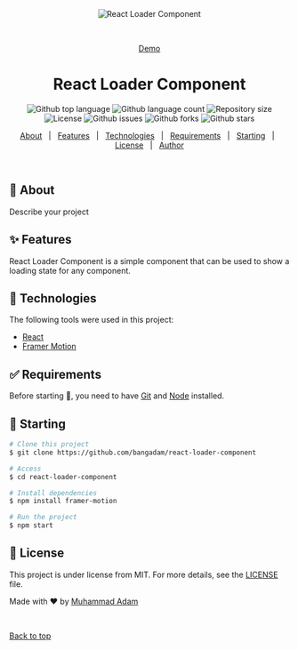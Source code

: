<div align="center" id="top"> 
  <img src="./.github/app.gif" alt="React Loader Component" />

&#xa0;

<a href="https://codesandbox.io/s/bitter-bash-mv6n5q?file=/src/App.js:114-124">Demo</a>

</div>

<h1 align="center">React Loader Component</h1>

<p align="center">
  <img alt="Github top language" src="https://img.shields.io/github/languages/top/bangadam/react-loader-component?color=56BEB8">

  <img alt="Github language count" src="https://img.shields.io/github/languages/count/bangadam/react-loader-component?color=56BEB8">

  <img alt="Repository size" src="https://img.shields.io/github/repo-size/bangadam/react-loader-component?color=56BEB8">

  <img alt="License" src="https://img.shields.io/github/license/bangadam/react-loader-component?color=56BEB8">

  <img alt="Github issues" src="https://img.shields.io/github/issues/bangadam/react-loader-component?color=56BEB8" />

  <img alt="Github forks" src="https://img.shields.io/github/forks/bangadam/react-loader-component?color=56BEB8" />

  <img alt="Github stars" src="https://img.shields.io/github/stars/bangadam/react-loader-component?color=56BEB8" />
</p>

<!-- Status -->

<!-- <h4 align="center">
	🚧  React Loader Component 🚀 Under construction...  🚧
</h4>

<hr> -->

<p align="center">
  <a href="#dart-about">About</a> &#xa0; | &#xa0; 
  <a href="#sparkles-features">Features</a> &#xa0; | &#xa0;
  <a href="#rocket-technologies">Technologies</a> &#xa0; | &#xa0;
  <a href="#white_check_mark-requirements">Requirements</a> &#xa0; | &#xa0;
  <a href="#checkered_flag-starting">Starting</a> &#xa0; | &#xa0;
  <a href="#memo-license">License</a> &#xa0; | &#xa0;
  <a href="https://github.com/bangadam" target="_blank">Author</a>
</p>

<br>

## :dart: About

Describe your project

## :sparkles: Features

React Loader Component is a simple component that can be used to show a loading state for any component.

## :rocket: Technologies

The following tools were used in this project:

- [React](https://reactjs.org/)
- [Framer Motion](https://www.framer.com/motion/)

## :white_check_mark: Requirements

Before starting :checkered_flag:, you need to have [Git](https://git-scm.com) and [Node](https://nodejs.org/en/) installed.

## :checkered_flag: Starting

```bash
# Clone this project
$ git clone https://github.com/bangadam/react-loader-component

# Access
$ cd react-loader-component

# Install dependencies
$ npm install framer-motion

# Run the project
$ npm start
```

## :memo: License

This project is under license from MIT. For more details, see the [LICENSE](LICENSE.md) file.

Made with :heart: by <a href="https://github.com/bangadam" target="_blank">Muhammad Adam</a>

&#xa0;

<a href="#top">Back to top</a>
